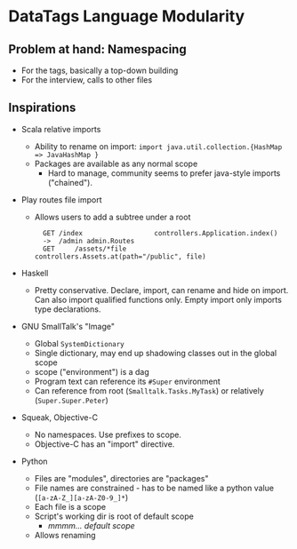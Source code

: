 # DataTags Language Modularity

## Problem at hand: Namespacing
* For the tags, basically a top-down building
* For the interview, calls to other files

## Inspirations
* Scala relative imports
    - Ability to rename on import: `import java.util.collection.{HashMap => JavaHashMap }`
    - Packages are available as any normal scope
        + Hard to manage, community seems to prefer java-style imports ("chained").
* Play routes file import 
    - Allows users to add a subtree under a root
    

            GET /index                  controllers.Application.index()
            ->  /admin admin.Routes
            GET     /assets/*file       controllers.Assets.at(path="/public", file)

* Haskell
    - Pretty conservative. Declare, import, can rename and hide on import. Can also import qualified functions only. Empty import only imports type declarations.
* GNU SmallTalk's "Image"
    - Global `SystemDictionary`
    - Single dictionary, may end up shadowing classes out in the global scope
    - scope ("environment") is a dag
    - Program text can reference its `#Super` environment
    - Can reference from root (`Smalltalk.Tasks.MyTask`) or relatively (`Super.Super.Peter`)
* Squeak, Objective-C
    - No namespaces. Use prefixes to scope.
    - Objective-C has an "import" directive.

* Python
    - Files are "modules", directories are "packages"
    - File names are constrained - has to be named like a python value (`[a-zA-Z_][a-zA-Z0-9_]*`)
    - Each file is a scope
    - Script's working dir is root of default scope
        + *mmmm... default scope*
    - Allows renaming
